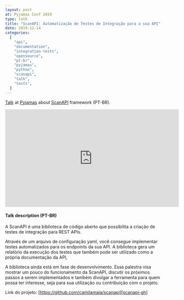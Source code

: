 ```yaml
---
layout: post
at: Pyjamas Conf 2019
type: talk
title: "ScanAPI: Automatização de Testes de Integração para a sua API"
date: 2019-12-14
categories:
  [
    "api",
    "documentation",
    "integration-tests",
    "opensource",
    "pt-br",
    "pyjamas",
    "python",
    "scanapi",
    "talk",
    "tests",
  ]
---
```


[Talk][youtube-video] at [Pyjamas][pyjamas] about [ScanAPI][scanapi] framework (PT-BR).

<iframe width="560" height="315" src="https://www.youtube.com/embed/aZ2Ry5znaDs" title="YouTube video player" frameborder="0" allow="accelerometer; autoplay; clipboard-write; encrypted-media; gyroscope; picture-in-picture" allowfullscreen></iframe>

<br>

#### Talk description (PT-BR)

A ScanAPI é uma biblioteca de código aberto que possibilita a criação de testes de integração para
REST APIs.

Através de um arquivo de configuração yaml, você consegue implementar testes automatizados para os
endpoints da sua API. A biblioteca gera um relatório da execução dos testes que também pode ser
utilizado como a própria documentação da API,

A biblioteca ainda está em fase de desenvolvimento. Essa palestra visa mostrar um pouco do
funcionamento da ScanAPI, discutir os próximos passos a serem implementados e também divulgar a
ferramenta para quem possa ter interesse, seja para sua utilização ou contribuição com o projeto.

Link do projeto: [https://github.com/camilamaia/scanapi][scanapi-gh]

[youtube-video]: https://youtu.be/aZ2Ry5znaDs
[pyjamas]: https://pyjamas.live
[scanapi]: https://scanapi.dev
[scanapi-gh]: https://github.com/camilamaia/scanapi
